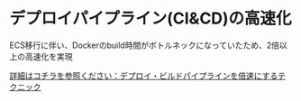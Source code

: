 # デプロイパイプライン(CI&CD)の高速化

ECS移行に伴い、Dockerのbuild時間がボトルネックになっていたため、2倍以上の高速化を実現

[詳細はコチラを参照ください：デプロイ・ビルドパイプラインを倍速にするテクニック](https://zenn.dev/paiza/articles/improve-codebuild-performance-1)
